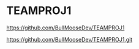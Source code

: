 # TEAMPROJ1
<!-- Below is the link to the project REPO -->
https://github.com/BullMooseDev/TEAMPROJ1
<!-- Below is the link to the deployed project -->
https://github.com/BullMooseDev/TEAMPROJ1.git